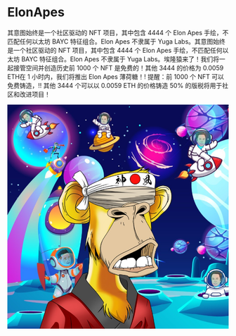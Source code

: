 # ElonApes

其意图始终是一个社区驱动的 NFT 项目，其中包含 4444 个 Elon Apes 手绘，不匹配任何以太坊 BAYC 特征组合。Elon Apes 不隶属于 Yuga Labs。其意图始终是一个社区驱动的 NFT 项目，其中包含 4444 个 Elon Apes 手绘，不匹配任何以太坊 BAYC 特征组合。Elon Apes 不隶属于 Yuga Labs。埃隆猿来了！我们将一起接管空间并创造历史前 1000 个 NFT 是免费的！其他 3444 的价格为 0.0059 ETH在 1 小时内，我们将推出 Elon Apes 薄荷糖！! 提醒：前 1000 个 NFT 可以免费铸造，!! 其他 3444 个可以以 0.0059 ETH 的价格铸造 50% 的版税将用于社区和改进项目！

![NFT](1.png)
